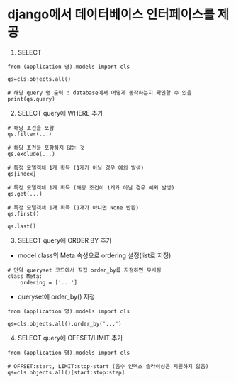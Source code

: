 # django에서 데이터베이스 인터페이스를 제공

1. SELECT 

```
from (application 명).models import cls

qs=cls.objects.all()

# 해당 query 명 출력 : database에서 어떻게 동작하는지 확인할 수 있음
print(qs.query)
```

2. SELECT query에 WHERE 추가

```
# 해당 조건을 포함
qs.filter(...)

# 해당 조건을 포함하지 않는 것
qs.exclude(...)

# 특정 모델객체 1개 획득 (1개가 아닐 경우 예외 발생)
qs[index] 

# 특정 모델객체 1개 획득 (해당 조건이 1개가 아닐 경우 예외 발생)
qs.get(...)

# 특정 모델객체 1개 획득 (1개가 아니면 None 반환)
qs.first() 

qs.last()
```

3. SELECT query에 ORDER BY 추가

* model class의 Meta 속성으로 ordering 설정(list로 지정)

```
# 만약 queryset 코드에서 직접 order_by를 지정하면 무시됨
class Meta:
    ordering = ['...']
```

* queryset에 order_by() 지정

```
from (application 명).models import cls

qs=cls.objects.all().order_by('...')
```

4. SELECT query에 OFFSET/LIMIT 추가

```
from (application 명).models import cls

# OFFSET:start, LIMIT:stop-start (음수 인덱스 슬라이싱은 지원하지 않음)
qs=cls.objects.all()[start:stop:step]
```

